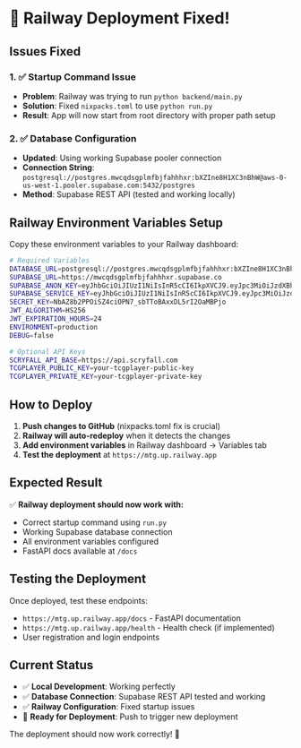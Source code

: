 # 🚀 Railway Deployment Fixed!

## Issues Fixed

### 1. ✅ **Startup Command Issue**
- **Problem**: Railway was trying to run `python backend/main.py` 
- **Solution**: Fixed `nixpacks.toml` to use `python run.py`
- **Result**: App will now start from root directory with proper path setup

### 2. ✅ **Database Configuration**
- **Updated**: Using working Supabase pooler connection
- **Connection String**: `postgresql://postgres.mwcqdsgplmfbjfahhhxr:bXZIne8H1XC3nBhW@aws-0-us-west-1.pooler.supabase.com:5432/postgres`
- **Method**: Supabase REST API (tested and working locally)

## Railway Environment Variables Setup

Copy these environment variables to your Railway dashboard:

```bash
# Required Variables
DATABASE_URL=postgresql://postgres.mwcqdsgplmfbjfahhhxr:bXZIne8H1XC3nBhW@aws-0-us-west-1.pooler.supabase.com:5432/postgres
SUPABASE_URL=https://mwcqdsgplmfbjfahhhxr.supabase.co
SUPABASE_ANON_KEY=eyJhbGciOiJIUzI1NiIsInR5cCI6IkpXVCJ9.eyJpc3MiOiJzdXBhYmFzZSIsInJlZiI6Im13Y3Fkc2dwbG1mYmpmYWhoaHhyIiwicm9sZSI6ImFub24iLCJpYXQiOjE3NTI1NjE2ODMsImV4cCI6MjA2ODEzNzY4M30._-XbGiDrEAgtwkNrywAnooxsljgvS_7d2y7pCejzBDg
SUPABASE_SERVICE_KEY=eyJhbGciOiJIUzI1NiIsInR5cCI6IkpXVCJ9.eyJpc3MiOiJzdXBhYmFzZSIsInJlZiI6Im13Y3Fkc2dwbG1mYmpmYWhoaHhyIiwicm9sZSI6InNlcnZpY2Vfcm9sZSIsImlhdCI6MTc1MjU2MTY4MywiZXhwIjoyMDY4MTM3NjgzfQ.xswa6BP8PGqH3OJggjKp49H-hCzYshC9-GZhOOfMvAE
SECRET_KEY=NbAZ8b2PPOiSZ4ciOPN7_sbTToBAxxDL5rI2OaMBPjo
JWT_ALGORITHM=HS256
JWT_EXPIRATION_HOURS=24
ENVIRONMENT=production
DEBUG=false

# Optional API Keys
SCRYFALL_API_BASE=https://api.scryfall.com
TCGPLAYER_PUBLIC_KEY=your-tcgplayer-public-key
TCGPLAYER_PRIVATE_KEY=your-tcgplayer-private-key
```

## How to Deploy

1. **Push changes to GitHub** (nixpacks.toml fix is crucial)
2. **Railway will auto-redeploy** when it detects the changes
3. **Add environment variables** in Railway dashboard → Variables tab
4. **Test the deployment** at `https://mtg.up.railway.app`

## Expected Result

✅ **Railway deployment should now work with:**
- Correct startup command using `run.py`
- Working Supabase database connection
- All environment variables configured
- FastAPI docs available at `/docs`

## Testing the Deployment

Once deployed, test these endpoints:
- `https://mtg.up.railway.app/docs` - FastAPI documentation
- `https://mtg.up.railway.app/health` - Health check (if implemented)
- User registration and login endpoints

## Current Status

- ✅ **Local Development**: Working perfectly
- ✅ **Database Connection**: Supabase REST API tested and working
- ✅ **Railway Configuration**: Fixed startup issues
- 🔄 **Ready for Deployment**: Push to trigger new deployment

The deployment should now work correctly! 🎉
